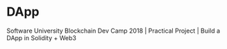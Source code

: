 # DApp
Software University Blockchain Dev Camp 2018 | Practical Project | Build a DApp in Solidity + Web3
